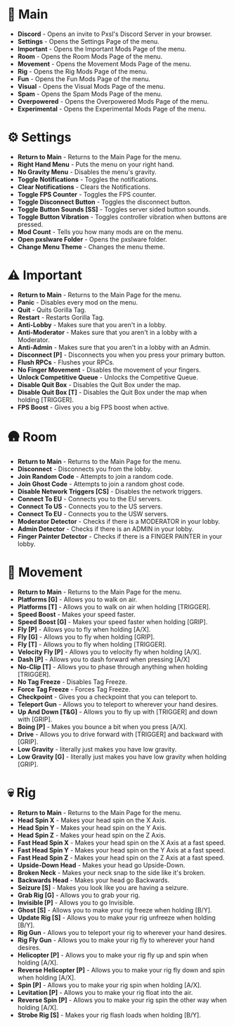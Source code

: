 # 🚀 Main
- **Discord** - Opens an invite to Pxsl's Discord Server in your browser.
- **Settings** - Opens the Settings Page of the menu.
- **Important** - Opens the Important Mods Page of the menu.
- **Room** - Opens the Room Mods Page of the menu.
- **Movement** - Opens the Movement Mods Page of the menu.
- **Rig** - Opens the Rig Mods Page of the menu.
- **Fun** - Opens the Fun Mods Page of the menu.
- **Visual** - Opens the Visual Mods Page of the menu.
- **Spam** - Opens the Spam Mods Page of the menu.
- **Overpowered** - Opens the Overpowered Mods Page of the menu.
- **Experimental** - Opens the Experimental Mods Page of the menu.

# ⚙️ Settings
- **Return to Main** - Returns to the Main Page for the menu.
- **Right Hand Menu** - Puts the menu on your right hand.
- **No Gravity Menu** - Disables the menu's gravity.
- **Toggle Notifications** - Toggles the notifications.
- **Clear Notifications** - Clears the Notifications.
- **Toggle FPS Counter** - Toggles the FPS counter.
- **Toggle Disconnect Button** - Toggles the disconnect button.
- **Toggle Button Sounds [SS]** - Toggles server sided button sounds.
- **Toggle Button Vibration** - Toggles controller vibration when buttons are pressed.
- **Mod Count** - Tells you how many mods are on the menu.
- **Open pxslware Folder** - Opens the pxslware folder.
- **Change Menu Theme** - Changes the menu theme.

# ⚠️ Important
- **Return to Main** - Returns to the Main Page for the menu.
- **Panic** - Disables every mod on the menu.
- **Quit** - Quits Gorilla Tag.
- **Restart** - Restarts Gorilla Tag.
- **Anti-Lobby** - Makes sure that you aren't in a lobby.
- **Anti-Moderator** - Makes sure that you aren't in a lobby with a Moderator.
- **Anti-Admin** - Makes sure that you aren't in a lobby with an Admin.
- **Disconnect [P]** - Disconnects you when you press your primary button.
- **Flush RPCs** - Flushes your RPCs.
- **No Finger Movement** - Disables the movement of your fingers.
- **Unlock Competitive Queue** - Unlocks the Competitive Queue.
- **Disable Quit Box** - Disables the Quit Box under the map.
- **Disable Quit Box [T]** - Disables the Quit Box under the map when holding [TRIGGER].
- **FPS Boost** - Gives you a big FPS boost when active.

# 🛖 Room
- **Return to Main** - Returns to the Main Page for the menu.
- **Disconnect** - Disconnects you from the lobby.
- **Join Random Code** - Attempts to join a random code.
- **Join Ghost Code** - Attempts to join a random ghost code.
- **Disable Network Triggers [CS]** - Disables the network triggers.
- **Connect To EU** - Connects you to the EU servers.
- **Connect To US** - Connects you to the US servers.
- **Connect To EU** - Connects you to the USW servers.
- **Moderator Detector** - Checks if there is a MODERATOR in your lobby.
- **Admin Detector** - Checks if there is an ADMIN in your lobby.
- **Finger Painter Detector** - Checks if there is a FINGER PAINTER in your lobby.

# 🦍 Movement
- **Return to Main** - Returns to the Main Page for the menu.
- **Platforms [G]** - Allows you to walk on air.
- **Platforms [T]** - Allows you to walk on air when holding [TRIGGER].
- **Speed Boost** - Makes your speed faster.
- **Speed Boost [G]** - Makes your speed faster when holding [GRIP].
- **Fly [P]** - Allows you to fly when holding [A/X].
- **Fly [G]** - Allows you to fly when holding [GRIP].
- **Fly [T]** - Allows you to fly when holding [TRIGGER].
- **Velocity Fly [P]** - Allows you to velocity fly when holding [A/X].
- **Dash [P]** - Allows you to dash forward when pressing [A/X]
- **No-Clip [T]** - Allows you to phase through anything when holding [TRIGGER].
- **No Tag Freeze** - Disables Tag Freeze.
- **Force Tag Freeze** - Forces Tag Freeze.
- **Checkpoint** - Gives you a checkpoint that you can teleport to.
- **Teleport Gun** - Allows you to teleport to wherever your hand desires.
- **Up And Down [T&G]** - Allows you to fly up with [TRIGGER] and down with [GRIP].
- **Boing [P]** - Makes you bounce a bit when you press [A/X].
- **Drive** - Allows you to drive forward with [TRIGGER] and backward with [GRIP].
- **Low Gravity** - literally just makes you have low gravity.
- **Low Gravity [G]** - literally just makes you have low gravity when holding [GRIP].

# 💀 Rig
- **Return to Main** - Returns to the Main Page for the menu.
- **Head Spin X** - Makes your head spin on the X Axis.
- **Head Spin Y** - Makes your head spin on the Y Axis.
- **Head Spin Z** - Makes your head spin on the Z Axis.
- **Fast Head Spin X** - Makes your head spin on the X Axis at a fast speed.
- **Fast Head Spin Y** - Makes your head spin on the Y Axis at a fast speed.
- **Fast Head Spin Z** - Makes your head spin on the Z Axis at a fast speed.
- **Upside-Down Head** - Makes your head go Upside-Down.
- **Broken Neck** - Makes your neck snap to the side like it's broken.
- **Backwards Head** - Makes your head go Backwards.
- **Seizure [S]** - Makes you look like you are having a seizure.
- **Grab Rig [G]** - Allows you to grab your rig.
- **Invisible [P]** - Allows you to go Invisible.
- **Ghost [S]** - Allows you to make your rig freeze when holding [B/Y].
- **Update Rig [S]** - Allows you to make your rig unfreeze when holding [B/Y].
- **Rig Gun** - Allows you to teleport your rig to wherever your hand desires.
- **Rig Fly Gun** - Allows you to make your rig fly to wherever your hand desires.
- **Helicopter [P]** - Allows you to make your rig fly up and spin when holding [A/X].
- **Reverse Helicopter [P]** - Allows you to make your rig fly down and spin when holding [A/X].
- **Spin [P]** - Allows you to make your rig spin when holding [A/X].
- **Levitation [P]** - Allows you to make your rig float into the air.
- **Reverse Spin [P]** - Allows you to make your rig spin the other way when holding [A/X].
- **Strobe Rig [S]** - Makes your rig flash loads when holding [B/Y].
